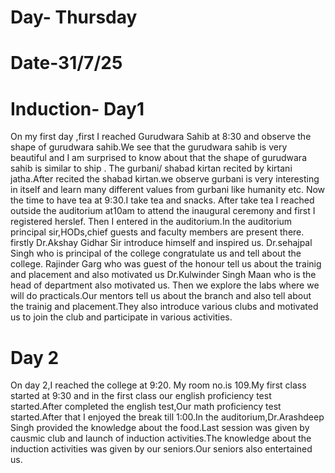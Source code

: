 # Day- Thursday
# Date-31/7/25
# Induction- Day1
On my first day ,first I reached Gurudwara Sahib at 8:30 and observe the shape of gurudwara sahib.We see that the gurudwara sahib is very beautiful and I am surprised to know about that the shape of gurudwara sahib is similar to ship .
The gurbani/ shabad kirtan recited by kirtani jatha.After recited the shabad kirtan.we observe gurbani is very interesting in itself and learn many different values from gurbani like humanity etc.
 Now the time to have tea at 9:30.I take tea and snacks.
 After take tea I reached outside the auditorium at10am to attend the inaugural ceremony and first I registered herslef.
Then I entered in the auditorium.In the auditorium principal sir,HODs,chief guests and faculty members are present there.
 firstly Dr.Akshay Gidhar Sir introduce himself and inspired us.
 Dr.sehajpal Singh who is  principal of the college congratulate us and tell about the college.
 Rajinder Garg who was guest of the honour tell us about the trainig and placement and also motivated us 
 Dr.Kulwinder Singh Maan who is the head of department also motivated us.
Then we explore the labs where we will do practicals.Our mentors tell us about the branch and also tell about the trainig and placement.They also introduce various clubs and motivated us to join the club and participate in various activities.
# Day 2
On day 2,I reached the college at 9:20. My room no.is 109.My first class started at 9:30 and in the first class our english proficiency test  started.After completed the english test,Our math proficiency test started.After that I enjoyed the break till 1:00.In the auditorium,Dr.Arashdeep Singh provided the knowledge about the food.Last session was given by causmic club and launch of induction activities.The knowledge about the induction activities was given by our seniors.Our seniors also entertained us.
